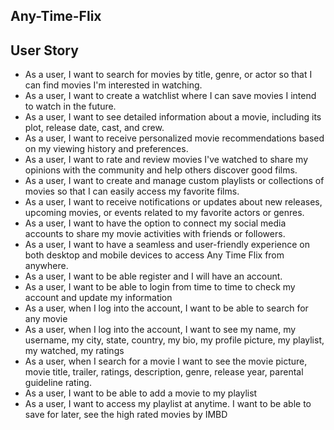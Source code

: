 ## Any-Time-Flix
## User Story


* As a user, I want to search for movies by title, genre, or actor so that I can find movies I'm interested in watching.
* As a user, I want to create a watchlist where I can save movies I intend to watch in the future.
* As a user, I want to see detailed information about a movie, including its plot, release date, cast, and crew.
* As a user, I want to receive personalized movie recommendations based on my viewing history and preferences.
* As a user, I want to rate and review movies I've watched to share my opinions with the community and help others discover good films.
* As a user, I want to create and manage custom playlists or collections of movies so that I can easily access my favorite films.
* As a user, I want to receive notifications or updates about new releases, upcoming movies, or events related to my favorite actors or genres.
* As a user, I want to have the option to connect my social media accounts to share my movie activities with friends or followers.
* As a user, I want to have a seamless and user-friendly experience on both desktop and mobile devices to access Any Time Flix from anywhere.
* As a user, I want to be able register and I will have an account.
* As a user, I want to be able to login from time to time to check my account and update my information
* As a user, when I log into the account, I want to be able to search for any movie
* As a user, when I log into the account, I want to see my name, my username, my city, state, country, my bio, my profile picture, my playlist, my watched, my ratings
* As a user, when I search for a movie I want to see the movie picture, movie title, trailer, ratings, description, genre, release year, parental guideline rating.
* As a user, I want to be able to add a movie to my playlist
* As a user, I want to access my playlist at anytime. I want to be able to save for later, see the high rated movies by IMBD



